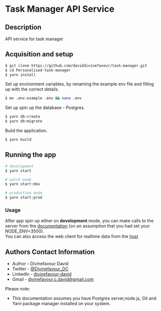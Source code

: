 # Task Manager API Service

## Description

API service for task manager

## Acquisition and setup

```bash
$ git clone https://github.com/daviddivinefavour/task-manager.git
$ cd Personalised-task-manager
$ yarn install
```

Set up environment variables, by renaming the example env file and filling up with the correct details.

```bash
$ mv .env.example .env && nano .env
```

Set up spin up the database - Postgres.

```bash
$ yarn db:create
$ yarn db:migrate
```

Build the application.

```bash
$ yarn build
```

## Running the app

```bash
# development
$ yarn start

# watch mode
$ yarn start:dev

# production mode
$ yarn start:prod
```

### Usage

After app spin up either on <strong>development</strong> mode, you can make calls to the server from the [documentation](http://localhost:3500/api/v1/docs) (on an assumption that you had set your NODE_ENV=3500). <br>
You can also access the web client for realtime data from the [host](http://localhost:3500)

## Authors Contact Information

- Author - Divinefavour David
- Twitter - [@Divinefavour_DC](https://twitter.com/Divinefavour_DC)
- LinkedIn - [divinefavour-david](https://www.linkedin.com/in/divinefavour-david/)
- Gmail - [divinefavour.c.david@gmail.com](mailto:divinefavour.c.david@gmail.com)

Please note:
* This documentation assumes you have Postgres server,node.js, Git and Yarn package manager installed on your system.

